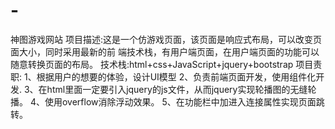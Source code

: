 # -
神图游戏网站 项目描述:这是一个仿游戏页面，该页面是响应式布局，可以改变页面大小，同时采用最新的前 端技术栈，有用户端页面，在用户端页面的功能可以随意转换页面的布局。 技术栈:html+css+JavaScript+jquery+bootstrap 项目责职: 1、根据用户的想要的体验，设计UI模型 2、负责前端页面开发，使用组件化开发. 3、在html里面一定要引入jquery的js文件，从而jquery实现轮播图的无缝轮播。 4、使用overflow消除浮动效果。 5、在功能栏中加进入连接属性实现页面跳转。
